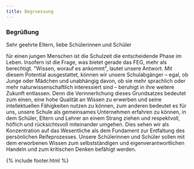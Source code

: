 ```yaml
---
title: Begruessung
---
```


### Begrüßung

Sehr geehrte Eltern, 
liebe Schülerinnen und Schüler
  
für einen jungen Menschen ist die Schulzeit die entscheidende Phase im Leben. Insofern ist die Frage, was bietet gerade das FEG, mehr als berechtigt. "Wissen, worauf es ankommt", lautet unsere Antwort. Mit diesem Potential ausgestattet, können wir unsere Schulabgänger – egal, ob Junge oder Mädchen und unabhängig davon, ob sie mehr sprachlich oder mehr naturwissenschaftlich interessiert sind – beruhigt in ihre weitere Zukunft entlassen. Denn die Verinnerlichung dieses Grundsatzes bedeutet zum einen, eine hohe Qualität an Wissen zu erwerben und seine intellektuellen Fähigkeiten nutzen zu können, zum anderen bedeutet es für uns, unsere Schule als gemeinsames Unternehmen erfahren zu können, in dem Schüler, Eltern und Lehrer an einem Strang ziehen und respektvoll, höflich und rücksichtsvoll miteinander umgehen. Dies sehen wir als Konzentration auf das Wesentliche als dem Fundament zur Entfaltung des persönlichen Reifeprozesses. Unsere Schülerinnen und Schüler sollen mit dem erworbenen Wissen zum selbstständigen und eigenverantwortlichen Handeln und zum kritischen Denken befähigt werden.

{% include footer.html %}